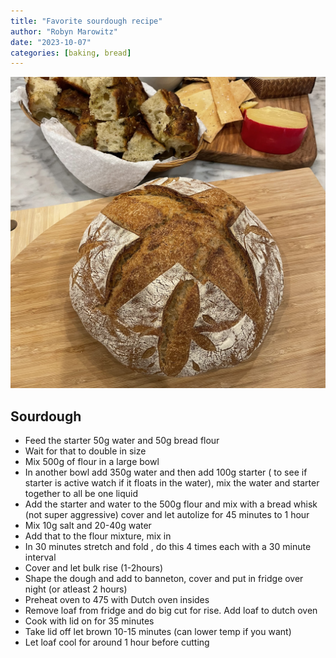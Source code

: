 ```yaml
---
title: "Favorite sourdough recipe"
author: "Robyn Marowitz"
date: "2023-10-07"
categories: [baking, bread]
---
```


![](round_loaf.jpg)

## Sourdough

- Feed the starter 50g water and 50g bread flour
- Wait for that to double in size
- Mix 500g of flour in a large bowl
- In another bowl add 350g water and then add 100g starter ( to see if starter is active watch if it floats in the water), mix the water and starter together to all be one liquid
- Add the starter and water to the 500g flour and mix with a bread whisk (not super aggressive) cover and let autolize for 45 minutes to 1 hour
- Mix 10g salt and 20-40g water
- Add that to the flour mixture, mix in
- In 30 minutes stretch and fold , do this 4 times each with a 30 minute interval
- Cover and let bulk rise (1-2hours)
- Shape the dough and add to banneton, cover and put in fridge over night (or atleast 2 hours)
- Preheat oven to 475 with Dutch oven insides
- Remove loaf from fridge and do big cut for rise. Add loaf to dutch oven
- Cook with lid on for 35 minutes
- Take lid off let brown 10-15 minutes (can lower temp if you want)
- Let loaf cool for around 1 hour before cutting
